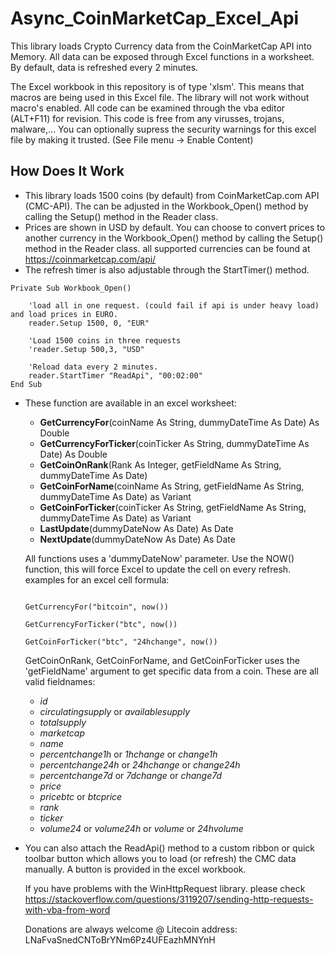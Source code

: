 # Async_CoinMarketCap_Excel_Api
This library loads Crypto Currency data from the CoinMarketCap API into Memory. All data can be exposed through Excel functions in a worksheet.
By default, data is refreshed every 2 minutes. 

The Excel workbook in this repository is of type 'xlsm'. This means that macros are being used in this Excel file. The library will not work without macro's enabled. 
All code can be examined through the vba editor (ALT+F11) for revision. This code is free from any virusses, trojans, malware,...
You can optionally supress the security warnings for this excel file by making it trusted. (See File menu -> Enable Content)

## How Does It Work

-  This library loads 1500 coins (by default) from CoinMarketCap.com API (CMC-API). The can be adjusted in the Workbook_Open() method by calling the Setup() method in the Reader class.
-  Prices are shown in USD by default. You can choose to convert prices to another currency in the Workbook_Open() method by calling the Setup() method in the Reader class.
all supported currencies can be found at https://coinmarketcap.com/api/
- The refresh timer is also adjustable through the StartTimer() method.

```vba
Private Sub Workbook_Open()
    
    'load all in one request. (could fail if api is under heavy load) and load prices in EURO.
    reader.Setup 1500, 0, "EUR"
    
    'Load 1500 coins in three requests
    'reader.Setup 500,3, "USD"
    
    'Reload data every 2 minutes.
    reader.StartTimer "ReadApi", "00:02:00"
End Sub
```

- These function are available in an excel worksheet:
  - **GetCurrencyFor**(coinName As String, dummyDateTime As Date) As Double
  - **GetCurrencyForTicker**(coinTicker As String, dummyDateTime As Date) As Double
  - **GetCoinOnRank**(Rank As Integer, getFieldName As String, dummyDateTime As Date)
  - **GetCoinForName**(coinName As String, getFieldName As String, dummyDateTime As Date) as Variant
  - **GetCoinForTicker**(coinTicker As String, getFieldName As String, dummyDateTime As Date) as Variant
  - **LastUpdate**(dummyDateNow As Date) As Date
  - **NextUpdate**(dummyDateNow As Date) As Date
  
  All functions uses  a 'dummyDateNow' parameter. Use the NOW() function, this will force Excel to update the cell on every refresh.
  examples for an excel cell formula:
  ```vba
  
  GetCurrencyFor("bitcoin", now())
  
  GetCurrencyForTicker("btc", now())
  
  GetCoinForTicker("btc", "24hchange", now())
  
  ```
  GetCoinOnRank, GetCoinForName, and GetCoinForTicker uses the 'getFieldName' argument to get specific data from a coin.
  These are all valid fieldnames:
  
  - *id*
  - *circulatingsupply* or *availablesupply*
  - *totalsupply*
  - *marketcap*
  - *name*
  - *percentchange1h* or *1hchange* or *change1h*
  - *percentchange24h* or *24hchange* or *change24h*
  - *percentchange7d* or *7dchange* or *change7d*
  - *price*
  - *pricebtc* or *btcprice*
  - *rank*
  - *ticker*
  - *volume24* or *volume24h* or *volume* or *24hvolume*
  
- You can also attach the ReadApi() method to a custom ribbon or quick toolbar button which allows you to load (or refresh) the CMC data manually. 
  A button is provided in the excel workbook.
  
  
  If you have problems with the WinHttpRequest library. please check https://stackoverflow.com/questions/3119207/sending-http-requests-with-vba-from-word
  
  Donations are always welcome @ Litecoin address: LNaFvaSnedCNToBrYNm6Pz4UFEazhMNYnH
